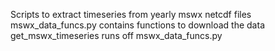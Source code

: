 Scripts to extract timeseries from yearly mswx netcdf files
mswx_data_funcs.py contains functions to download the data
get_mswx_timeseries runs off mswx_data_funcs.py
